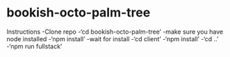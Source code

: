 # bookish-octo-palm-tree

Instructions
-Clone repo
-‘cd bookish-octo-palm-tree’
-make sure you have node installed
-‘npm install’
-wait for install
-‘cd client’
-‘npm install’
-‘cd ..’
-‘npm run fullstack’
